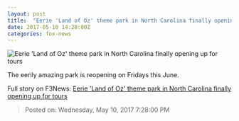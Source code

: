 ```yaml
---
layout: post
title:  "Eerie 'Land of Oz' theme park in North Carolina finally opening up for tours"
date: 2017-05-10 14:28:00Z
categories: fox-news
---
```


![Eerie 'Land of Oz' theme park in North Carolina finally opening up for tours](http://a57.foxnews.com/images.foxnews.com/content/fox-news/travel/2017/05/10/eerie-land-oz-theme-park-in-north-carolina-finally-opening-up-for-tours/_jcr_content/par/featured-media/media-0.img.jpg/0/0/1494357498621.jpg?ve=1)

The eerily amazing park is reopening on Fridays this June.


Full story on F3News: [Eerie 'Land of Oz' theme park in North Carolina finally opening up for tours](http://www.f3nws.com/n/kbfyFJ)

> Posted on: Wednesday, May 10, 2017 7:28:00 PM

